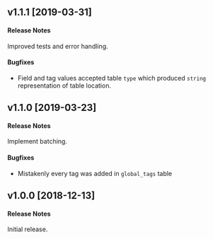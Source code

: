 ## v1.1.1 [2019-03-31]

#### Release Notes

Improved tests and error handling.

#### Bugfixes

- Field and tag values accepted table `type` which produced
`string` representation of table location.

## v1.1.0 [2019-03-23]

#### Release Notes

Implement batching.

#### Bugfixes

- Mistakenly every tag was added in `global_tags` table

## v1.0.0 [2018-12-13]

#### Release Notes

Initial release.

